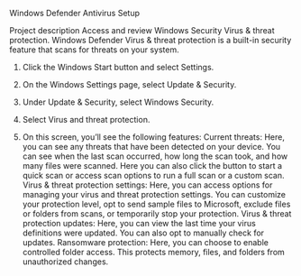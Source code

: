 Windows Defender Antivirus Setup

Project description
Access and review Windows Security Virus & threat protection. Windows Defender Virus & threat protection is a built-in security feature that scans for threats on your system.

1. Click the Windows Start button and select Settings.

2. On the Windows Settings page, select Update & Security.
3. Under Update & Security, select Windows Security.
4. Select Virus and threat protection.
5. On this screen, you’ll see the following features:
Current threats: Here, you can see any threats that have been detected on your device. You can see when the last scan occurred, how long the scan took, and how many files were scanned. Here you can also click the button to start a quick scan or access scan options to run a full scan or a custom scan.
Virus & threat protection settings: Here, you can access options for managing your virus and threat protection settings. You can customize your protection level, opt to send sample files to Microsoft, exclude files or folders from scans, or temporarily stop your protection.
Virus & threat protection updates: Here, you can view the last time your virus definitions were updated. You can also opt to manually check for updates.
Ransomware protection: Here, you can choose to enable controlled folder access. This protects memory, files, and folders from unauthorized changes.
